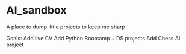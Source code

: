 # AI_sandbox
A place to dump little projects to keep me sharp

Goals:
Add live CV
Add Python Bootcamp + DS projects
Add Chess AI project
